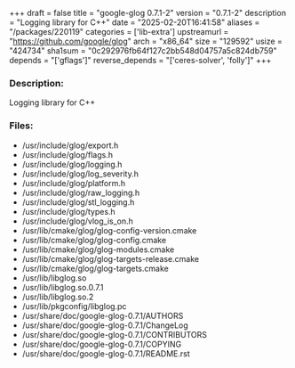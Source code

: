+++
draft = false
title = "google-glog 0.7.1-2"
version = "0.7.1-2"
description = "Logging library for C++"
date = "2025-02-20T16:41:58"
aliases = "/packages/220119"
categories = ['lib-extra']
upstreamurl = "https://github.com/google/glog"
arch = "x86_64"
size = "129592"
usize = "424734"
sha1sum = "0c292976fb64f127c2bb548d04757a5c824db759"
depends = "['gflags']"
reverse_depends = "['ceres-solver', 'folly']"
+++
### Description: 
Logging library for C++

### Files: 
* /usr/include/glog/export.h
* /usr/include/glog/flags.h
* /usr/include/glog/logging.h
* /usr/include/glog/log_severity.h
* /usr/include/glog/platform.h
* /usr/include/glog/raw_logging.h
* /usr/include/glog/stl_logging.h
* /usr/include/glog/types.h
* /usr/include/glog/vlog_is_on.h
* /usr/lib/cmake/glog/glog-config-version.cmake
* /usr/lib/cmake/glog/glog-config.cmake
* /usr/lib/cmake/glog/glog-modules.cmake
* /usr/lib/cmake/glog/glog-targets-release.cmake
* /usr/lib/cmake/glog/glog-targets.cmake
* /usr/lib/libglog.so
* /usr/lib/libglog.so.0.7.1
* /usr/lib/libglog.so.2
* /usr/lib/pkgconfig/libglog.pc
* /usr/share/doc/google-glog-0.7.1/AUTHORS
* /usr/share/doc/google-glog-0.7.1/ChangeLog
* /usr/share/doc/google-glog-0.7.1/CONTRIBUTORS
* /usr/share/doc/google-glog-0.7.1/COPYING
* /usr/share/doc/google-glog-0.7.1/README.rst

